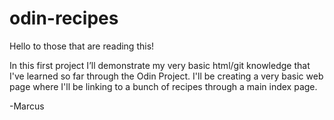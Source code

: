 # odin-recipes
Hello to those that are reading this!

In this first project I’ll demonstrate my very basic html/git knowledge that I've learned so far through the Odin Project. 
I'll be creating a very basic web page where I'll be linking to a bunch of recipes through a main index page.

-Marcus 

